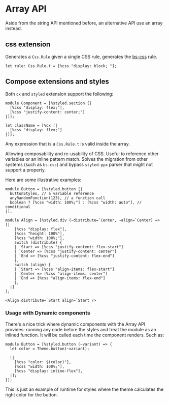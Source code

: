 # Array API

Aside from the string API mentioned before, an alternative API use an array instead.

## css extension

Generates a `Css.Rule` given a single CSS rule, generates the [bs-css](https://github.com/giraud/bs-css) rule.

```reason
let rule: Css.Rule.t = [%css "display: block; "];
```

## Compose extensions and styles

Both `cx` and `styled` extension support the following:

```reason
module Component = [%styled.section [|
  [%css "display: flex;"],
  [%css "justify-content: center;"]
|]];

let className = [%cx [|
  [%css "display: flex;"]
|]];
```

Any expression that is a `Css.Rule.t` is valid inside the array.

Allowing composability and re-usability of CSS. Useful to reference other variables or an inline pattern match. Solves the migration from other systems (such as `bs-css`) and bypass `styled-ppx` parser that might not support a property.

Here are some illustrative examples:

```reason
module Button = [%styled.button [|
  buttonStyles, // a variable reference
  anyRandomFunction(123), // a function call
  boolean ? [%css "width: 100%;"] : [%css "width: auto"], // conditional
|];
```

```reason
module Align = [%styled.div (~distribute=`Center, ~align=`Center) => [|
    [%css "display: flex"],
    [%css "height: 100%"],
    [%css "width: 100%;"],
    switch (distribute) {
    | `Start => [%css "justify-content: flex-start"]
    | `Center => [%css "justify-content: center"]
    | `End => [%css "justify-content: flex-end"]
    },
    switch (align) {
    | `Start => [%css "align-items: flex-start"]
    | `Center => [%css "align-items: center"]
    | `End => [%css "align-items: flex-end"]
    },
  |]
];

<Align distribute=`Start align=`Start />
```

### Usage with Dynamic components

There's a nice trick where dynamic components with the Array API provides: running any code before the styles and treat the module as an inlined function. It will be called each time the component renders. Such as:

```reason
module Button = [%styled.button (~variant) => {
  let color = Theme.button(~variant);

  [|
    [%css "color: $(color)"],
    [%css "width: 100%;"],
    [%css "display: inline-flex"],
  |];
}];
```

This is just an example of runtime for styles where the theme calculates the right color for the button.
